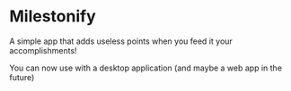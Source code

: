 # Milestonify
 A simple app that adds useless points when you feed it your accomplishments!

You can now use with a desktop application (and maybe a web app in the future)